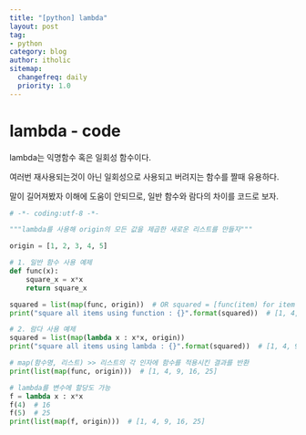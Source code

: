 ```yaml
---
title: "[python] lambda"
layout: post
tag:
- python
category: blog
author: itholic
sitemap:
  changefreq: daily
  priority: 1.0
---
```


# lambda - code

lambda는 익명함수 혹은 일회성 함수이다.

여러번 재사용되는것이 아닌 일회성으로 사용되고 버려지는 함수를 짤때 유용하다.

말이 길어져봤자 이해에 도움이 안되므로, 일반 함수와 람다의 차이를 코드로 보자.

```python
# -*- coding:utf-8 -*-

"""lambda를 사용해 origin의 모든 값을 제곱한 새로운 리스트를 만들자"""

origin = [1, 2, 3, 4, 5]

# 1. 일반 함수 사용 예제
def func(x):
    square_x = x*x
    return square_x

squared = list(map(func, origin))  # OR squared = [func(item) for item in origin]
print("square all items using function : {}".format(squared))  # [1, 4, 9, 16, 25]

# 2. 람다 사용 예제
squared = list(map(lambda x : x*x, origin))
print("square all items using lambda : {}".format(squared))  # [1, 4, 9, 16, 25]

# map(함수명, 리스트) >> 리스트의 각 인자에 함수를 적용시킨 결과를 반환
print(list(map(func, origin)))  # [1, 4, 9, 16, 25]

# lambda를 변수에 할당도 가능
f = lambda x : x*x
f(4)  # 16
f(5)  # 25
print(list(map(f, origin)))  # [1, 4, 9, 16, 25]
```
